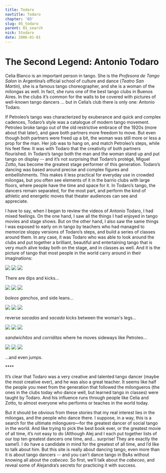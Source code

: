 ```yaml
---
title: Todaro
navtitle: Todaro
chapter: '03'
slug: 05_todaro
parent: 01_search
nick: 5todaro
date: 2006-01-01
---
```


# The Second Legend: Antonio Todaro

Celia Blanco is an important person in tango. She is the _Profesora de Tango Salon_ in Argentina’s official school of culture and dance (_Teatro San Martin_), she is a famous tango choreographer, and she is a woman of the milongas as well. In fact, she runs one of the best tango clubs in Buenos Aires. In the clubs it’s common for the walls to be covered with pictures of well-known tango dancers ... but in Celia’s club there is only one: Antonio Todaro.

If Petroleo’s tango was characterized by exuberance and quick and complex cadences, Todaro’s style was a catalogue of modern tango movement. Petroleo broke tango out of the old restrictive embrace of the 1920s (more about that later), and gave both partners more freedom to move. But even though both partners were freed up a bit, the woman was still more or less a prop for the man. Her job was to hang on, and match Petroleo’s steps, while his feet flew. It was with Todaro that the creativity of both partners flourished. In Todaro’s tango both the man and the woman stand up and put tango on display -- and it’s not surprising that Todaro’s protégé, Miguel Zotto, has become the greatest stage performer of this generation. Todaro’s dancing was based around precise and complex figures and embellishments. This makes it less practical for everyday use in crowded milongas, but you often see elements of it in the barrio clubs with large floors, where people have the time and space for it. In Todaro’s tango, the dancers remain separated, for the most part, and perform the kind of athletic and energetic moves that theater audiences can see and appreciate.

I have to say, when I began to review the videos of Antonio Todaro, I had mixed feelings. On the one hand, I saw all the things I had enjoyed in tango movies and stage shows. But on the other hand, I also saw the same things I was exposed to early on in tango by teachers who had managed to memorize sloppy versions of Todaro’s steps, and build a series of classes around them. In any case, it was Todaro who was able to look around the clubs and put together a brilliant, beautiful and entertaining tango that is very much alive today both on the stage, and in classes as well. And it is the picture of tango that most people in the world carry around in their imaginations:

![](/3_pics/5todaro/image002.jpg)
![](/3_pics/5todaro/image004.jpg)
![](/3_pics/5todaro/image006.jpg)


There are dips and kicks...

![](/3_pics/5todaro/image008.jpg)
![](/3_pics/5todaro/image010.jpg)
![](/3_pics/5todaro/image012.jpg)


_boleos ganchos_, and side leans...

![](/3_pics/5todaro/image016.jpg)
![](/3_pics/5todaro/image018.jpg)
![](/3_pics/5todaro/image020.jpg)


reverse _sacadas_ and _sacada_ kicks between the woman's legs...

![](/3_pics/5todaro/image014.jpg)
![](/3_pics/5todaro/image022.jpg)
![](/3_pics/5todaro/image028.jpg)


_sandwichitos_ and _corriditas_ where he moves sideways like Petroleo...

![](/3_pics/5todaro/image024.jpg)
![](/3_pics/5todaro/image026.jpg)
![](/3_pics/5todaro/image032.jpg)


...and even jumps.

\*\*\*\*

It’s clear that Todaro was a very creative and talented tango dancer (maybe the most creative ever), and he was also a great teacher. It seems like half the people you meet from the generation that followed the milongueros (the ones in the clubs today who dance well, but learned tango in classes) were taught by Todaro. And his influence runs through people like Celia and Zotto, to almost everyone who performs or teaches in the world today.

But it should be obvious from these stories that my real interest lies in the milongas, and the people who dance there. I suppose, in a way, this is a search for the ultimate milonguero—for the greatest dancer of social tango in the world. And like trying to pick the best book ever, or the greatest movie of all time, it’s not easy to do (Although Alej and I each put together lists of our top ten greatest dancers one time, and… surprise! They are exactly the same!). I do have a candidate in mind for the greatest of all time, and I’d like to talk about him. But this site is really about dancing tango, even more than it is about tango dancers -- and you can’t dance tango in BsAs without knowing all about the _cabeceo_. So first, we’ll talk about the _cabeceo_, and reveal some of Alejandra’s secrets for practicing it with success.

